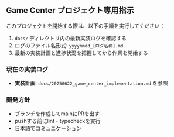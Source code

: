 ## Game Center プロジェクト専用指示

このプロジェクトを開始する際は、以下の手順を実行してください：

1. `docs/` ディレクトリ内の最新実装ログを確認する
2. ログのファイル名形式: `yyyymmdd_[ログ名称].md`
3. 最新の実装計画と進捗状況を把握してから作業を開始する

### 現在の実装ログ
- **実装計画**: `docs/20250622_game_center_implementation.md` を参照

### 開発方針
- ブランチを作成してmainにPRを出す
- pushする前にlint・typecheckを実行
- 日本語でコミュニケーション